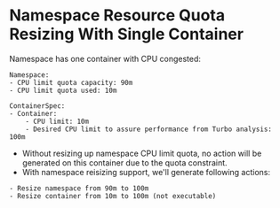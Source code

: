 # Namespace Resource Quota Resizing With Single Container

Namespace has one container with CPU congested:

```
Namespace:
- CPU limit quota capacity: 90m
- CPU limit quota used: 10m

ContainerSpec:
- Container:
    - CPU limit: 10m
    - Desired CPU limit to assure performance from Turbo analysis: 100m
```

- Without resizing up namespace CPU limit quota, no action will be generated on this container due to the quota constraint.
- With namespace reisizing support, we'll generate following actions:
```
- Resize namespace from 90m to 100m
- Resize container from 10m to 100m (not executable)
```